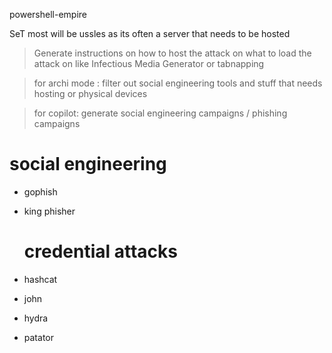 powershell-empire

SeT most will be ussles as its often a server that needs to be hosted 

> Generate instructions on how to host the attack on what to load the attack on like Infectious Media Generator or tabnapping

> for archi mode : filter out social engineering tools and stuff that needs hosting or physical devices

> for copilot: generate social engineering campaigns / phishing campaigns 



  # social engineering
  - gophish
  - king phisher


    # credential attacks
  - hashcat
  - john
  - hydra
  - patator